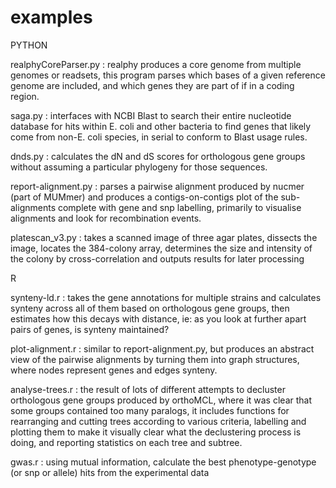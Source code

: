# examples

PYTHON

realphyCoreParser.py : realphy produces a core genome from multiple genomes or readsets, this program parses which bases of a given reference genome are included, and which genes they are part of if in a coding region.

saga.py : interfaces with NCBI Blast to search their entire nucleotide database for hits within E. coli and other bacteria to find genes that likely come from non-E. coli species, in serial to conform to Blast usage rules.

dnds.py : calculates the dN and dS scores for orthologous gene groups without assuming a particular phylogeny for those sequences.

report-alignment.py : parses a pairwise alignment produced by nucmer (part of MUMmer) and produces a contigs-on-contigs plot of the sub-alignments complete with gene and snp labelling, primarily to visualise alignments and look for recombination events.

platescan_v3.py : takes a scanned image of three agar plates, dissects the image, locates the 384-colony array, determines the size and intensity of the colony by cross-correlation and outputs results for later processing

R

synteny-ld.r : takes the gene annotations for multiple strains and calculates synteny across all of them based on orthologous gene groups, then estimates how this decays with distance, ie: as you look at further apart pairs of genes, is synteny maintained?

plot-alignment.r : similar to report-alignment.py, but produces an abstract view of the pairwise alignments by turning them into graph structures, where nodes represent genes and edges synteny.

analyse-trees.r : the result of lots of different attempts to decluster orthologous gene groups produced by orthoMCL, where it was clear that some groups contained too many paralogs, it includes functions for rearranging and cutting trees according to various criteria, labelling and plotting them to make it visually clear what the declustering process is doing, and reporting statistics on each tree and subtree.

gwas.r : using mutual information, calculate the best phenotype-genotype (or snp or allele) hits from the experimental data
